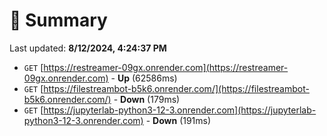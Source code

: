 # 📖 Summary
Last updated: **8/12/2024, 4:24:37 PM**

- `GET` [https://restreamer-09gx.onrender.com](https://restreamer-09gx.onrender.com) - **Up** (62586ms)
- `GET` [https://filestreambot-b5k6.onrender.com/](https://filestreambot-b5k6.onrender.com/) - **Down** (179ms)
- `GET` [https://jupyterlab-python3-12-3.onrender.com](https://jupyterlab-python3-12-3.onrender.com) - **Down** (191ms)
